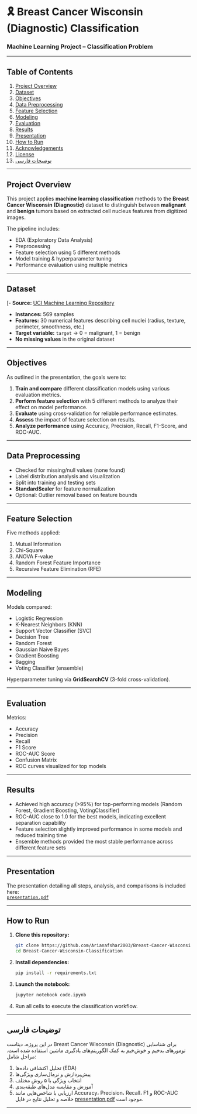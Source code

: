 # 🎗️ Breast Cancer Wisconsin (Diagnostic) Classification
### Machine Learning Project – Classification Problem  
---

## Table of Contents

1. [Project Overview](#project-overview)
2. [Dataset](#dataset)
3. [Objectives](#objectives)
4. [Data Preprocessing](#data-preprocessing)
5. [Feature Selection](#feature-selection)
6. [Modeling](#modeling)
7. [Evaluation](#evaluation)
8. [Results](#results)
9. [Presentation](#presentation)
10. [How to Run](#how-to-run)
11. [Acknowledgements](#acknowledgements)
12. [License](#license)
13. [توضیحات فارسی](#توضیحات-فارسی)

---

## Project Overview

This project applies **machine learning classification** methods to the **Breast Cancer Wisconsin (Diagnostic)** dataset to distinguish between **malignant** and **benign** tumors based on extracted cell nucleus features from digitized images.  

The pipeline includes:
- EDA (Exploratory Data Analysis)
- Preprocessing
- Feature selection using 5 different methods
- Model training & hyperparameter tuning
- Performance evaluation using multiple metrics

---

## Dataset

[- **Source:** [UCI Machine Learning Repository](https://archive.ics.uci.edu/dataset/17/breast+cancer+wisconsin+diagnostic)  
- **Instances:** 569 samples  
- **Features:** 30 numerical features describing cell nuclei (radius, texture, perimeter, smoothness, etc.)  
- **Target variable:** `target` → 0 = malignant, 1 = benign  
- **No missing values** in the original dataset  

---

## Objectives

As outlined in the presentation, the goals were to:
1. **Train and compare** different classification models using various evaluation metrics.  
2. **Perform feature selection** with 5 different methods to analyze their effect on model performance.  
3. **Evaluate** using cross-validation for reliable performance estimates.  
4. **Assess** the impact of feature selection on results.  
5. **Analyze performance** using Accuracy, Precision, Recall, F1-Score, and ROC-AUC.

---

## Data Preprocessing

- Checked for missing/null values (none found)
- Label distribution analysis and visualization
- Split into training and testing sets
- **StandardScaler** for feature normalization
- Optional: Outlier removal based on feature bounds

---

## Feature Selection

Five methods applied:
1. Mutual Information
2. Chi-Square
3. ANOVA F-value
4. Random Forest Feature Importance
5. Recursive Feature Elimination (RFE)

---

## Modeling

Models compared:
- Logistic Regression  
- K-Nearest Neighbors (KNN)  
- Support Vector Classifier (SVC)  
- Decision Tree  
- Random Forest  
- Gaussian Naive Bayes  
- Gradient Boosting  
- Bagging  
- Voting Classifier (ensemble)  

Hyperparameter tuning via **GridSearchCV** (3-fold cross-validation).

---

## Evaluation

Metrics:
- Accuracy  
- Precision  
- Recall  
- F1 Score  
- ROC-AUC Score  
- Confusion Matrix  
- ROC curves visualized for top models

---

## Results

- Achieved high accuracy (>95%) for top-performing models (Random Forest, Gradient Boosting, VotingClassifier)  
- ROC-AUC close to 1.0 for the best models, indicating excellent separation capability  
- Feature selection slightly improved performance in some models and reduced training time  
- Ensemble methods provided the most stable performance across different feature sets

---

## Presentation

The presentation detailing all steps, analysis, and comparisons is included here:  
[`presentation.pdf`](presentation.pdf)

---

## How to Run

1. **Clone this repository:**
    ```bash
    git clone https://github.com/Arianafshar2003/Breast-Cancer-Wisconsin-Classification.git
    cd Breast-Cancer-Wisconsin-Classification
    ```
2. **Install dependencies:**
    ```bash
    pip install -r requirements.txt
    ```
3. **Launch the notebook:**
    ```bash
    jupyter notebook code.ipynb
    ```
4. Run all cells to execute the classification workflow.

---


## توضیحات فارسی

در این پروژه، دیتاست Breast Cancer Wisconsin (Diagnostic) برای شناسایی تومورهای بدخیم و خوش‌خیم به کمک الگوریتم‌های یادگیری ماشین استفاده شده است. مراحل شامل:
1. تحلیل اکتشافی داده‌ها (EDA)  
2. پیش‌پردازش و نرمال‌سازی ویژگی‌ها  
3. انتخاب ویژگی با ۵ روش مختلف  
4. آموزش و مقایسه مدل‌های طبقه‌بندی  
5. ارزیابی با شاخص‌هایی مانند Accuracy، Precision، Recall، F1 و ROC-AUC  
خلاصه و تحلیل نتایج در فایل [presentation.pdf](presentation.pdf) موجود است.

---
